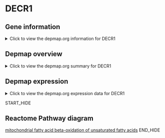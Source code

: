 <h1>DECR1</h1>

<h2>Gene information</h2>
<details>
  <summary>Click to view the depmap.org information for DECR1</summary>
  <iframe src="https://depmap.org/portal/gene/DECR1?tab=about" style="border:none;width:100%;height:800px"></iframe>
</details>

<h2>Depmap overview</h2>
<details>
  <summary>Click to view the depmap.org summary for DECR1</summary>
  <iframe src="https://depmap.org/portal/gene/DECR1?tab=overview" style="border:none;width:100%;height:800px"></iframe>
</details>

<h2>Depmap expression</h2>
<details>
  <summary>Click to view the depmap.org expression data for DECR1</summary>
  <iframe src="https://depmap.org/portal/gene/DECR1?tab=characterization" style="border:none;width:100%;height:800px"></iframe>
</details>


START_HIDE
<h2>Reactome Pathway diagram</h2>
<a href="https://reactome.org/PathwayBrowser/#/R-HSA-77288">mitochondrial fatty acid beta-oxidation of unsaturated fatty acids</a>
END_HIDE


